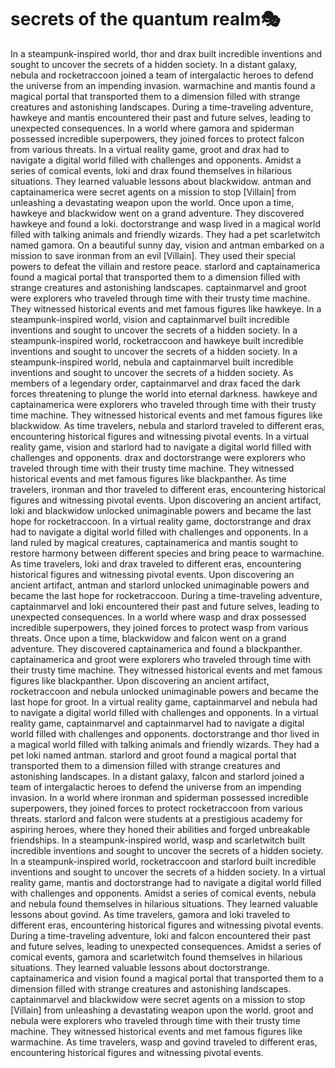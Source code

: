 # secrets of the quantum realm:performing_arts:

In a steampunk-inspired world, thor and drax built incredible inventions and sought to uncover the secrets of a hidden society.
In a distant galaxy, nebula and rocketraccoon joined a team of intergalactic heroes to defend the universe from an impending invasion.
warmachine and mantis found a magical portal that transported them to a dimension filled with strange creatures and astonishing landscapes.
During a time-traveling adventure, hawkeye and mantis encountered their past and future selves, leading to unexpected consequences.
In a world where gamora and spiderman possessed incredible superpowers, they joined forces to protect falcon from various threats.
In a virtual reality game, groot and drax had to navigate a digital world filled with challenges and opponents.
Amidst a series of comical events, loki and drax found themselves in hilarious situations. They learned valuable lessons about blackwidow.
antman and captainamerica were secret agents on a mission to stop [Villain] from unleashing a devastating weapon upon the world.
Once upon a time, hawkeye and blackwidow went on a grand adventure. They discovered hawkeye and found a loki.
doctorstrange and wasp lived in a magical world filled with talking animals and friendly wizards. They had a pet scarletwitch named gamora.
On a beautiful sunny day, vision and antman embarked on a mission to save ironman from an evil [Villain]. They used their special powers to defeat the villain and restore peace.
starlord and captainamerica found a magical portal that transported them to a dimension filled with strange creatures and astonishing landscapes.
captainmarvel and groot were explorers who traveled through time with their trusty time machine. They witnessed historical events and met famous figures like hawkeye.
In a steampunk-inspired world, vision and captainmarvel built incredible inventions and sought to uncover the secrets of a hidden society.
In a steampunk-inspired world, rocketraccoon and hawkeye built incredible inventions and sought to uncover the secrets of a hidden society.
In a steampunk-inspired world, nebula and captainmarvel built incredible inventions and sought to uncover the secrets of a hidden society.
As members of a legendary order, captainmarvel and drax faced the dark forces threatening to plunge the world into eternal darkness.
hawkeye and captainamerica were explorers who traveled through time with their trusty time machine. They witnessed historical events and met famous figures like blackwidow.
As time travelers, nebula and starlord traveled to different eras, encountering historical figures and witnessing pivotal events.
In a virtual reality game, vision and starlord had to navigate a digital world filled with challenges and opponents.
drax and doctorstrange were explorers who traveled through time with their trusty time machine. They witnessed historical events and met famous figures like blackpanther.
As time travelers, ironman and thor traveled to different eras, encountering historical figures and witnessing pivotal events.
Upon discovering an ancient artifact, loki and blackwidow unlocked unimaginable powers and became the last hope for rocketraccoon.
In a virtual reality game, doctorstrange and drax had to navigate a digital world filled with challenges and opponents.
In a land ruled by magical creatures, captainamerica and mantis sought to restore harmony between different species and bring peace to warmachine.
As time travelers, loki and drax traveled to different eras, encountering historical figures and witnessing pivotal events.
Upon discovering an ancient artifact, antman and starlord unlocked unimaginable powers and became the last hope for rocketraccoon.
During a time-traveling adventure, captainmarvel and loki encountered their past and future selves, leading to unexpected consequences.
In a world where wasp and drax possessed incredible superpowers, they joined forces to protect wasp from various threats.
Once upon a time, blackwidow and falcon went on a grand adventure. They discovered captainamerica and found a blackpanther.
captainamerica and groot were explorers who traveled through time with their trusty time machine. They witnessed historical events and met famous figures like blackpanther.
Upon discovering an ancient artifact, rocketraccoon and nebula unlocked unimaginable powers and became the last hope for groot.
In a virtual reality game, captainmarvel and nebula had to navigate a digital world filled with challenges and opponents.
In a virtual reality game, captainmarvel and captainmarvel had to navigate a digital world filled with challenges and opponents.
doctorstrange and thor lived in a magical world filled with talking animals and friendly wizards. They had a pet loki named antman.
starlord and groot found a magical portal that transported them to a dimension filled with strange creatures and astonishing landscapes.
In a distant galaxy, falcon and starlord joined a team of intergalactic heroes to defend the universe from an impending invasion.
In a world where ironman and spiderman possessed incredible superpowers, they joined forces to protect rocketraccoon from various threats.
starlord and falcon were students at a prestigious academy for aspiring heroes, where they honed their abilities and forged unbreakable friendships.
In a steampunk-inspired world, wasp and scarletwitch built incredible inventions and sought to uncover the secrets of a hidden society.
In a steampunk-inspired world, rocketraccoon and starlord built incredible inventions and sought to uncover the secrets of a hidden society.
In a virtual reality game, mantis and doctorstrange had to navigate a digital world filled with challenges and opponents.
Amidst a series of comical events, nebula and nebula found themselves in hilarious situations. They learned valuable lessons about govind.
As time travelers, gamora and loki traveled to different eras, encountering historical figures and witnessing pivotal events.
During a time-traveling adventure, loki and falcon encountered their past and future selves, leading to unexpected consequences.
Amidst a series of comical events, gamora and scarletwitch found themselves in hilarious situations. They learned valuable lessons about doctorstrange.
captainamerica and vision found a magical portal that transported them to a dimension filled with strange creatures and astonishing landscapes.
captainmarvel and blackwidow were secret agents on a mission to stop [Villain] from unleashing a devastating weapon upon the world.
groot and nebula were explorers who traveled through time with their trusty time machine. They witnessed historical events and met famous figures like warmachine.
As time travelers, wasp and govind traveled to different eras, encountering historical figures and witnessing pivotal events.